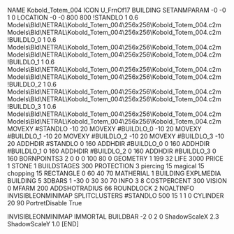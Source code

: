 NAME Kobold_Totem_004
ICON U_FrnOf17
BUILDING
SETANMPARAM -0 -0 1 0
LOCATION -0 -0 800 800
!STANDLO      1 0.6 Models\Bld\NETRAL\Kobold_Totem_004\256x256\Kobold_Totem_004.c2m Models\Bld\NETRAL\Kobold_Totem_004\256x256\Kobold_Totem_004.c2m 
!BUILDLO_0    1 0.6 Models\Bld\NETRAL\Kobold_Totem_004\256x256\Kobold_Totem_004.c2m Models\Bld\NETRAL\Kobold_Totem_004\256x256\Kobold_Totem_004.c2m 
!BUILDLO_1    1 0.6 Models\Bld\NETRAL\Kobold_Totem_004\256x256\Kobold_Totem_004.c2m Models\Bld\NETRAL\Kobold_Totem_004\256x256\Kobold_Totem_004.c2m 
!BUILDLO_2    1 0.6 Models\Bld\NETRAL\Kobold_Totem_004\256x256\Kobold_Totem_004.c2m Models\Bld\NETRAL\Kobold_Totem_004\256x256\Kobold_Totem_004.c2m 
!BUILDLO_3    1 0.6 Models\Bld\NETRAL\Kobold_Totem_004\256x256\Kobold_Totem_004.c2m Models\Bld\NETRAL\Kobold_Totem_004\256x256\Kobold_Totem_004.c2m 
MOVEXY #STANDLO   -10 20
MOVEXY #BUILDLO_0 -10 20
MOVEXY #BUILDLO_1 -10 20
MOVEXY #BUILDLO_2 -10 20
MOVEXY #BUILDLO_3 -10 20
ADDHDIR #STANDLO 0 160
ADDHDIR #BUILDLO_0 0 160
ADDHDIR #BUILDLO_1 0 160
ADDHDIR #BUILDLO_2 0 160
ADDHDIR #BUILDLO_3 0 160
BORNPOINTS3 2 0 0 0 100 80 0
GEOMETRY 1 199 32
LIFE     3000
PRICE 1 STONE 1
BUILDSTAGES 300
PROTECTION 3 piercing 15 magical 15 chopping 15
RECTANGLE    0 60 40 70
MATHERIAL 1 BUILDING
EXPLMEDIA BUILDING 5
3DBARS 1 -30 0 30 30 70
INFO 3 8
COSTPERCENT 300
VISION 0
MFARM 200
ADDSHOTRADIUS 66
ROUNDLOCK 2
NOALTINFO
INVISIBLEONMINIMAP
SPLITCLUSTERS #STANDLO 500 15 1 1 0
CYLINDER 20 90
PortretDisable True

INVISIBLEONMINIMAP
IMMORTAL
BUILDBAR -2 0 2 0
ShadowScaleX 2.3
ShadowScaleY 1.0
[END]
